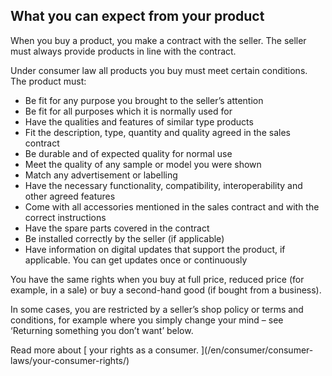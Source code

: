 ##  What you can expect from your product

When you buy a product, you make a contract with the seller. The seller must
always provide products in line with the contract.

Under consumer law all products you buy must meet certain conditions. The
product must:

  * Be fit for any purpose you brought to the seller’s attention 
  * Be fit for all purposes which it is normally used for 
  * Have the qualities and features of similar type products 
  * Fit the description, type, quantity and quality agreed in the sales contract 
  * Be durable and of expected quality for normal use 
  * Meet the quality of any sample or model you were shown 
  * Match any advertisement or labelling 
  * Have the necessary functionality, compatibility, interoperability and other agreed features 
  * Come with all accessories mentioned in the sales contract and with the correct instructions 
  * Have the spare parts covered in the contract 
  * Be installed correctly by the seller (if applicable) 
  * Have information on digital updates that support the product, if applicable. You can get updates once or continuously 

You have the same rights when you buy at full price, reduced price (for
example, in a sale) or buy a second-hand good (if bought from a business).

In some cases, you are restricted by a seller’s shop policy or terms and
conditions, for example where you simply change your mind – see ‘Returning
something you don’t want’ below.

Read more about [ your rights as a consumer. ](/en/consumer/consumer-
laws/your-consumer-rights/)
